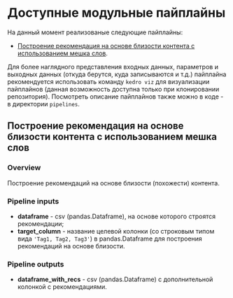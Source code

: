 # Доступные модульные пайплайны

На данный момент реализованые следующие пайплайны:

- [Построение рекомендация на основе близости контента с использованием мешка слов](#построение-рекомендация-на-основе-близости-контента-с-использованием-мешка-слов).

Для более наглядного представления входных данных, параметров и выходных данных (откуда берутся, куда записываются и т.д.) пайплайна рекомендуется использовать команду `kedro viz` для визуализации пайплайнов (данная возможность доступна только при клонировании репозитория). Посмотреть описание пайплайнов также можно в коде - в директории `pipelines`.

## Построение рекомендация на основе близости контента с использованием мешка слов

### Overview

Построение рекомендаций на основе близости (похожести) контента.

### Pipeline inputs

- **dataframe** - csv (pandas.Dataframe), на основе которого строятся рекомендации;  
- **target_column** - название целевой колонки (со строковым типом вида `'Tag1, Tag2, Tag3'`) в pandas.Dataframe для построения рекомендаций на основе близости.

### Pipeline outputs

- **dataframe_with_recs** - csv (pandas.Dataframe) с дополнительной колонкой с рекомендациями.
